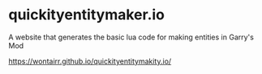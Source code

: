 # quickityentitymaker.io
A website that generates the basic lua code for making entities in Garry's Mod

https://wontairr.github.io/quickityentitymakity.io/
